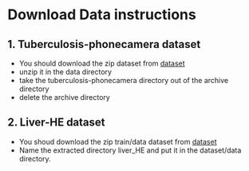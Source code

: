 
# Download Data instructions

## 1. Tuberculosis-phonecamera dataset

* You should download the zip dataset from 
[dataset](https://www.kaggle.com/datasets/saife245/tuberculosis-image-datasets)
*  unzip it in the data directory 
* take the tuberculosis-phonecamera directory out of the archive directory
* delete the archive directory

## 2. Liver-HE dataset

* You shoud download the zip train/data dataset from 
[dataset](https://drive.google.com/drive/u/2/folders/1_lLVLKIqkpQa2YBC_76RUOXLLtdDIBoE)
* Name the extracted directory liver_HE and put it in the dataset/data directory.